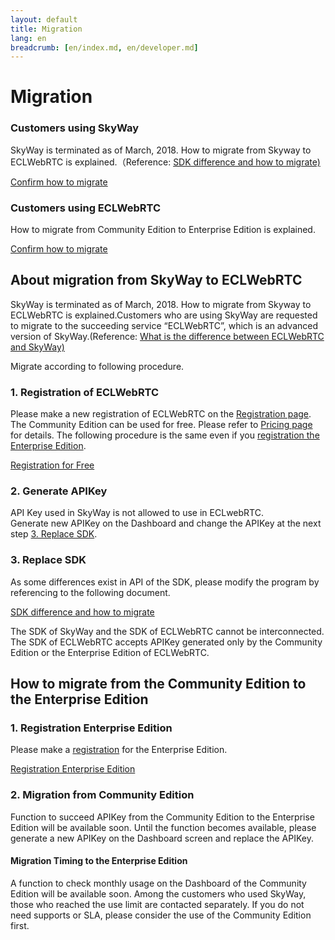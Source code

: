 ```yaml
---
layout: default
title: Migration
lang: en
breadcrumb: [en/index.md, en/developer.md]
---
```


# Migration

<div id="accordion" role="tablist">
  <!-- controller -->
  <div class="row row-for-slim-card">
    <div class="col-lg-6">
      <div class="card">
        <div class="card-body" role="tab" id="headingOne">
          <h3 class="card-title">Customers using SkyWay</h3>
          <p class="card-text">SkyWay is terminated as of March, 2018. How to migrate from Skyway to ECLWebRTC is explained.（Reference: <a href="https://github.com/nttcom/skyway-sdk-migration-docs" target="_blank">SDK difference and how to migrate)</a></p>
            <a class="btn btn-outline-primary collapsed" data-toggle="collapse" href="#toECLWebRTC" aria-expanded="true" aria-controls="toECLWebRTC">
              Confirm how to migrate
            </a>
        </div>
      </div>
    </div>
    <div class="col-lg-6">
      <div class="card">
        <div class="card-body" role="tab" id="headingTwo">
          <h3 class="card-title">Customers using ECLWebRTC</h3>
          <p class="card-text">How to migrate from Community Edition to Enterprise Edition is explained.</p>
          <a class="btn btn-outline-primary collapsed" data-toggle="collapse" href="#toEnterprise" aria-expanded="false" aria-controls="toEnterprise">
            Confirm how to migrate
          </a>
        </div>
      </div>
    </div>
  </div>

  <!-- content -->
  <div class="card card-borderless">
    <div id="toECLWebRTC" class="collapse" role="tabpanel" aria-labelledby="headingOne" data-parent="#accordion">
      <div class="card-body">
        <h2>About migration from SkyWay to ECLWebRTC</h2>
        <p>SkyWay is terminated as of March, 2018. How to migrate from Skyway to ECLWebRTC is explained.Customers who are using SkyWay are requested to migrate to the succeeding service “ECLWebRTC”, which is an advanced version of SkyWay.(Reference: <a href="https://support.skyway.io/hc/en-us/articles/115012186787" target="_blank">What is the difference between ECLWebRTC and SkyWay)</a></p>
        <p>Migrate according to following procedure.</p>
        <h3>1. Registration of ECLWebRTC</h3>
        <p>
          Please make a new registration of ECLWebRTC on the <a href="./signup.html">Registration page</a>.
          The Community Edition can be used for free. Please refer to <a href="./pricing.html">Pricing page</a> for details.
          The following procedure is the same even if you <a href="./contactus.html">registration the Enterprise Edition</a>.
        </p>
        <a href="./signup.html" class="btn btn-primary">Registration for Free</a>
        <h3>2. Generate APIKey</h3>
        <p>
          API Key used in SkyWay is not allowed to use in ECLwebRTC.<br>
          Generate new APIKey on the Dashboard and change the APIKey at the next step <a href="#3-Replace-SDK">3. Replace SDK</a>.
        </p>
        <h3 id="3-Replace-SDK">3. Replace SDK</h3>
        <p>
          As some differences exist in API of the SDK, please modify the program by referencing to the following document.
        </p>
        <p><a href="https://github.com/nttcom/skyway-sdk-migration-docs" target="_blank" class="btn btn-primary">SDK difference and how to migrate</a></p>
        <div class="alert alert-info" role="alert">
            The SDK of SkyWay and the SDK of ECLWebRTC cannot be interconnected.<br>
            The SDK of ECLWebRTC accepts APIKey generated only by the Community Edition or the Enterprise Edition of ECLWebRTC.
        </div>
      </div>
    </div>
  </div>
  <div class="card card-borderless">
    <div id="toEnterprise" class="collapse" role="tabpanel" aria-labelledby="headingTwo" data-parent="#accordion">
      <div class="card-body">
        <h2>How to migrate from the Community Edition to the Enterprise Edition</h2>
        <h3>1. Registration Enterprise Edition</h3>
        Please make a <a href="./contactus.html">registration</a> for the Enterprise Edition.
        </p>
        <a href="./contactus.html" class="btn btn-primary">Registration Enterprise Edition</a>
        <h3>2. Migration from Community Edition</h3>
        <p>
          Function to succeed APIKey from the Community Edition to the Enterprise Edition will be available soon. Until the function becomes available, please generate a new APIKey on the Dashboard screen and replace the APIKey.
        </p>
        <h4>Migration Timing to the Enterprise Edition</h4>
        <p>
          A function to check monthly usage on the Dashboard of the Community Edition will be available soon. Among the customers who used SkyWay, those who reached the use limit are contacted separately. If you do not need supports or SLA, please consider the use of the Community Edition first.
        </p>
      </div>
    </div>
  </div>
</div>
